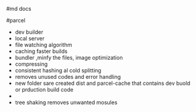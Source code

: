 #md docs

#parcel

- dev builder 
- local server 
- file watching algorithm
- caching faster builds 
- bundler ,minfy the files, image optimization 
- compressing
- consistent hashing al cold splitting
- removes unused codes and error handling 
- new folder sare created dist and parcel-cache that contains dev buold or prduction build code
- 
- tree shaking removes unwanted mosules 
